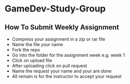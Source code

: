 # GameDev-Study-Group
## How To Submit Weekly Assignment
* Compress your assignment in a zip or rar file
* Name the file your name
* Fork the repo
* Go into the folder for the assignment week e.g. week 1
* Click on upload file
* After uploading click on pull request
* Name the request your name and your are done
* All remain is for the instructor to accept your request
